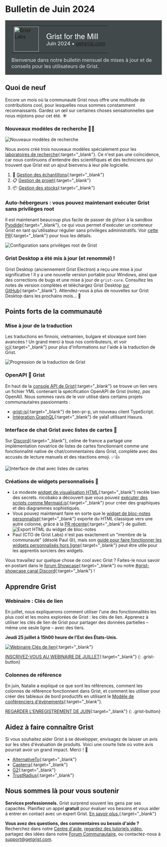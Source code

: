 # Bulletin de Juin 2024

<style>
  /* restaurer certains défauts mal remplacés */
  .newsletter-header .table {
    background-color: initial;
    border: initial;
  }
  .newsletter-header .table > tbody > tr > td {
    padding: initial;
    border: initial;
    vertical-align: initial;
  }
  .newsletter-header img.header-img {
    padding: initial;
    max-width: initial;
    display: initial;
    padding: initial;
    line-height: initial;
    background-color: initial;
    border: initial;
    border-radius: initial;
    margin: initial;
  }

  /* copier les styles de la newsletter, avec un préfixe pour une spécificité suffisante */
  .newsletter-header .header {
    border: none;
    padding: 0;
    margin: 0;
  }
  .newsletter-header table > tbody > tr > td.header-image {
    width: 80px;
    padding-right: 16px;
  }
  .newsletter-header table > tbody > tr > td.header-text {
    background-color: #42494B;
    padding: 16px 20px;
  }
  .newsletter-header table.header-top {
    border: none;
    padding: 0;
    margin: 0;
    width: 100%;
  }
  .header-title {
    font-family: Helvetica Neue, Helvetica, Arial, sans-serif;
    font-size: 24px;
    line-height: 28px;
    color: #FFFFFF;
  }
  .header-month {
    color: #FFFFFF;
  }
  .header-welcome {
    margin-top: 12px;
    color: #FFFFFF;
  }
  .newsletter-summary {
    background-color: #e3fff5;
    margin: 0;
    padding: 10px;
  }
  .newsletter-summary-header {
    text-align: center;
    padding-bottom: 10px;
    border-bottom: 1px solid lightgrey;
  }
  .newsletter-summary ul {
    padding-left: 20px;
  }
  .newsletter-summary li {
    margin-bottom: 10px;
  }
  .newsletter-summary li p {
    margin: 0px
  }
</style>
<div class="newsletter-header">
<table class="header" cellpadding="0" cellspacing="0" border="0"><tr>
  <td class="header-text">
    <table class="header-top"><tr>
      <td class="header-image">
        <a href="https://www.getgrist.com">
          <img class="header-img" src="/images/newsletters/grist-labs.png" width="80" height="80" alt="Grist Labs" border="0">
        </a>
      </td>
      <td class="header-top-text">
        <div class="header-title">Grist for the Mill</div>
        <div class="header-month">Juin 2024
          &#8226; <a href="https://www.getgrist.com/">getgrist.com</a></div>
      </td>
    </tr></table>
    <div class="header-welcome" style="color: #e0e0e0;">
      Bienvenue dans notre bulletin mensuel de mises à jour et de conseils pour les utilisateurs de Grist.
    </div>
  </td>
</tr></table>
</div>

## Quoi de neuf

Encore un mois où la communauté Grist nous offre une multitude de contributions cool, pour lesquelles nous sommes constamment reconnaissants. Gardez un œil sur certaines choses sensationnelles que nous mijotons pour cet été. ☀️

### Nouveaux modèles de recherche 👩‍🔬

![Nouveaux modèles de recherche](../images/newsletters/2024-06/labs_flip.gif)

Nous avons créé trois nouveaux modèles spécialement pour les [laboratoires de recherche](https://www.getgrist.com/spreadsheet-for-research-labs/){:target="\_blank"}. Ce n'est pas une coïncidence, car nous continuons d'entendre des scientifiques et des techniciens qui trouvent que Grist est un ajout bienvenu à leur pile logicielle.

1. 🧪 [Gestion des échantillons](https://www.getgrist.com/templates/lab-sample-management-template/){:target="\_blank"}
2. 📋 [Gestion de projet](https://www.getgrist.com/templates/lab-project-management-template/){:target="\_blank"}
3. 📦 [Gestion des stocks](https://www.getgrist.com/templates/lab-inventory-management-template/){:target="\_blank"}

### Auto-hébergeurs : vous pouvez maintenant exécuter Grist sans privilèges root

Il est maintenant beaucoup plus facile de passer de gVisor à la sandbox [Pyodide](https://pyodide.org/en/stable/){:target="\_blank"}, ce qui vous permet d'exécuter un conteneur Grist en tant qu'utilisateur régulier sans privilèges administratifs. Voir [cette PR](https://github.com/gristlabs/grist-core/pull/1019){:target="\_blank"} pour tous les détails.

![Configuration sans privilèges root de Grist](../images/newsletters/2024-06/rootless.png)

### Grist Desktop a été mis à jour (et renommé) !

Grist Desktop (anciennement Grist Electron) a reçu une mise à jour significative ! Il y a une nouvelle version portable pour Windows, ainsi que des corrections de bugs et une mise à jour de `grist-core`. Consultez les notes de version complètes et téléchargez Grist Desktop [sur GitHub](https://github.com/gristlabs/grist-desktop/releases/tag/v0.2.10){:target="\_blank"}. Attendez-vous à plus de nouvelles sur Grist Desktop dans les prochains mois... 👀

## Points forts de la communauté

### Mise à jour de la traduction

Les traductions en finnois, vietnamien, bulgare et slovaque sont bien avancées ! Un grand merci à tous nos contributeurs, et voir [ici](https://community.getgrist.com/t/translating-grist/2086){:target="\_blank"} pour plus d'informations sur l'aide à la traduction de Grist.

![Progression de la traduction de Grist](../images/newsletters/2024-06/translations.png)

### OpenAPI 🤝 Grist

En haut de la [console API de Grist](https://docs.getgrist.com/apiconsole){:target="\_blank"} se trouve un lien vers un fichier YML contenant la spécification OpenAPI de Grist (notez, *pas* OpenAI). Nous sommes ravis de le voir utilisé dans certains projets communautaires passionnants :

* [grist-js](https://github.com/ben-pr-p/grist-js){:target="\_blank"} de ben-pr-p, un nouveau client TypeScript.
* [Intégration GraphQL](https://community.getgrist.com/t/example-querying-grist-with-graphql/5249){:target="\_blank"} de yala1 utilisant Hasura.

### Interface de chat Grist avec listes de cartes 💬

Sur [Discord](https://discord.com/invite/MYKpYQ3fbP){:target="\_blank"}, celine de france a partagé une implémentation novatrice de listes de cartes fonctionnant comme une fonctionnalité native de chat/commentaires dans Grist, complète avec des accusés de lecture manuels et des réactions emoji. ✅👍

![Interface de chat avec listes de cartes](../images/newsletters/2024-06/chat.png)

### Créations de widgets personnalisés 🧩

* Le modeste [widget de visualisation HTML](https://support.getgrist.com/widget-custom/#html-viewer){:target="\_blank"} recèle bien des secrets. nicobako a découvert que vous pouvez [exécuter des scripts comme Mermaid.js](https://community.getgrist.com/t/execute-scripts-in-the-html-viewer-custom-widget/5235){:target="\_blank"} pour créer des graphiques et des diagrammes sophistiqués.
* Vous pouvez maintenant faire en sorte que le [widget de bloc-notes personnalisé](https://support.getgrist.com/widget-custom/#notepad){:target="\_blank"} exporte du HTML classique vers une autre colonne, grâce à la [PR récente](https://community.getgrist.com/t/execute-scripts-in-the-html-viewer-custom-widget/5235){:target="\_blank"} de guillett.
![Export HTML du widget de bloc-notes](../images/newsletters/2024-06/html-export.gif)
* Paul (CTO de Grist Labs) n'est pas exactement un "membre de la communauté" (désolé Paul 😢), mais son [guide pour faire fonctionner les widgets personnalisés hors ligne](https://community.getgrist.com/t/offline-grist-electron/5413/3?u=nick){:target="\_blank"} peut être utile pour les apprentis sorciers des widgets.

Vous travaillez sur quelque chose de cool avec Grist ? Faites-le nous savoir en postant dans le [forum Showcase](https://community.getgrist.com/c/showcase/8){:target="\_blank"} ou notre [#grist-showcase canal Discord](https://discord.gg/MYKpYQ3fbP){:target="\_blank"} !

## Apprendre Grist

### Webinaire : Clés de lien

En juillet, nous expliquerons comment utiliser l'une des fonctionnalités les plus cool et les moins explorées de Grist : les clés de lien. Apprenez à utiliser les clés de lien de Grist pour partager des données partielles – même une seule ligne – avec des tiers.

**Jeudi 25 juillet à 15h00 heure de l'Est des États-Unis.**

[![Webinaire Clés de lien](../images/newsletters/2024-06/webinar.png)](https://www.getgrist.com/webinars/grist-sharing-partial-data-link-keys-2/?utm_source=support-newsletter&utm_medium=internal&utm_campaign=build-webinar&utm_term=july-2024){:target="\_blank"}

[INSCRIVEZ-VOUS AU WEBINAIRE DE JUILLET](https://www.getgrist.com/webinars/grist-sharing-partial-data-link-keys-2/?utm_source=support-newsletter&utm_medium=internal&utm_campaign=build-webinar&utm_term=july-2024){:target="\_blank"}
{: .grist-button}

### Colonnes de référence

En juin, Natalie a expliqué ce que sont les références, comment les colonnes de référence fonctionnent dans Grist, et comment les utiliser pour créer des tableaux de bord productifs en utilisant le [Modèle de conférenciers d'événements](https://templates.getgrist.com/iCJe3aXg7Ha4/Event-Speakers){:target="\_blank"}.

[REGARDER L'ENREGISTREMENT DE JUIN](https://www.getgrist.com/webinars/reference-columns/){:target="\_blank"}
{: .grist-button}

## Aidez à faire connaître Grist
Si vous souhaitez aider Grist à se développer, envisagez de laisser un avis sur les sites d'évaluation de produits. Voici une courte liste où votre avis pourrait avoir un grand impact. Merci ! 🙏

* [AlternativeTo](https://alternativeto.net/software/grist/about/){:target="\_blank"}
* [Capterra](https://www.capterra.com/p/232821/Grist/){:target="\_blank"}
* [G2](https://www.g2.com/products/grist){:target="\_blank"}
* [TrustRadius](https://www.trustradius.com/products/grist/){:target="\_blank"}

## Nous sommes là pour vous soutenir

**Services professionnels.** Grist surprend souvent les gens par ses capacités. Planifiez un appel **gratuit** pour évaluer vos besoins et vous aider à entrer en contact avec un expert Grist. [En savoir plus.](https://www.getgrist.com/professional-services/){:target="\_blank"}

**Vous avez des questions, des commentaires ou besoin d'aide ?** Recherchez dans notre [Centre d'aide](../index.md), [regardez des tutoriels vidéo](https://www.youtube.com/channel/UCx0ioQrrC-bIrkmZ7ZULr0g/playlists), partagez des idées dans notre [Forum Communautaire](https://community.getgrist.com), ou contactez-nous à <support@getgrist.com>.